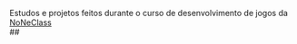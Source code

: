 Estudos e projetos feitos durante o curso de desenvolvimento de jogos da [NoNeClass](https://noneclass.com.br)  
\#\#